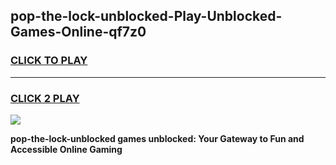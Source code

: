 
## pop-the-lock-unblocked-Play-Unblocked-Games-Online-qf7z0
<h3>
<a href="https://premium76.site?title=pop-the-lock-unblocked&ref=25A">CLICK TO PLAY</a></h3>
<hr>

<h3>
<a href="https://premium76.site?title=pop-the-lock-unblocked&ref=25A">CLICK 2 PLAY</a>
  
</h3>

<a href="https://premium76.site?title=pop-the-lock-unblocked&ref=25A"><img src="https://clearcache.store/games.png"></a>


**pop-the-lock-unblocked games unblocked: Your Gateway to Fun and Accessible Online Gaming**
